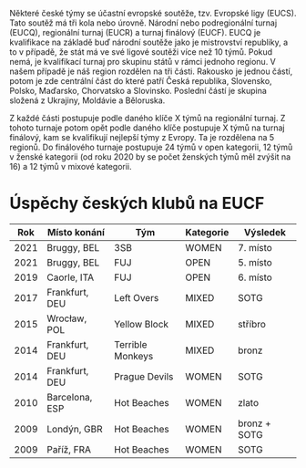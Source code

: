 Některé české týmy se účastní evropské soutěže, tzv. Evropské ligy (EUCS). Tato soutěž má tři kola nebo úrovně. Národní nebo podregionální turnaj (EUCQ), regionální turnaj (EUCR) a turnaj finálový (EUCF). EUCQ je kvalifikace na základě buď národní soutěže jako je mistrovství republiky, a to v případě, že stát má ve své ligové soutěži více než 10 týmů. Pokud nemá, je kvalifikací turnaj pro skupinu států v rámci jednoho regionu. V našem případě je náš region rozdělen na tři části. Rakousko je jednou částí, potom je zde centrální část do které patří Česká republika, Slovensko, Polsko, Maďarsko, Chorvatsko a Slovinsko. Poslední částí je skupina složená z Ukrajiny, Moldávie a Běloruska.

Z každé části postupuje podle daného klíče X týmů na regionální turnaj. Z tohoto turnaje potom opět podle daného klíče postupuje X týmů na turnaj finálový, kam se kvalifikují nejlepší týmy z Evropy. Ta je rozdělena na 5 regionů. Do finálového turnaje postupuje 24 týmů v open kategorii, 12 týmů v ženské kategorii (od roku 2020 by se počet ženských týmů měl zvýšit na 16) a 12 týmů v mixové kategorii.

# Úspěchy českých klubů na EUCF

| Rok  | Místo konání   | Tým              | Kategorie | Výsledek     |
| ---- | -------------- | ---------------- | --------- | ------------ |
| 2021 | Bruggy, BEL    | 3SB              | WOMEN     | 7. místo     |
| 2021 | Bruggy, BEL    | FUJ              | OPEN      | 5. místo     |
| 2019 | Caorle, ITA    | FUJ              | OPEN      | 6. místo     |
| 2017 | Frankfurt, DEU | Left Overs       | MIXED     | SOTG         |
| 2015 | Wrocław, POL   | Yellow Block     | MIXED     | stříbro      |
| 2014 | Frankfurt, DEU | Terrible Monkeys | MIXED     | bronz        |
| 2014 | Frankfurt, DEU | Prague Devils    | WOMEN     | SOTG         |
| 2010 | Barcelona, ESP | Hot Beaches      | WOMEN     | zlato        |
| 2009 | Londýn, GBR    | Hot Beaches      | WOMEN     | bronz + SOTG |
| 2009 | Paříž, FRA     | Hot Beaches      | WOMEN     | SOTG         |
